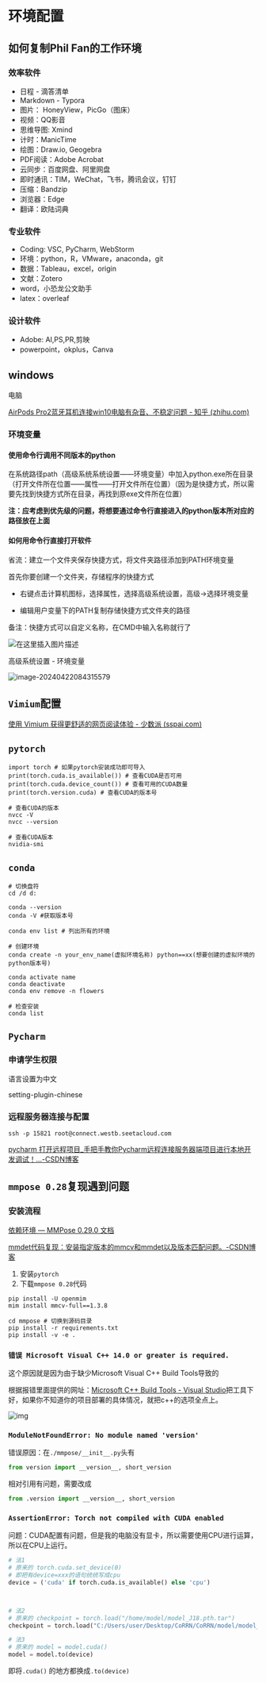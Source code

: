 # 环境配置

## 如何复制Phil Fan的工作环境

### 效率软件

- 日程 - 滴答清单
- Markdown - Typora
- 图片： HoneyView，PicGo（图床）
- 视频：QQ影音
- 思维导图: Xmind
- 计时：ManicTime
- 绘图：Draw.io, Geogebra
- PDF阅读：Adobe Acrobat
- 云同步：百度网盘、阿里网盘
- 即时通讯：TIM，WeChat，飞书，腾讯会议，钉钉
- 压缩：Bandzip
- 浏览器：Edge
- 翻译：欧陆词典

### 专业软件

- Coding: VSC, PyCharm, WebStorm
- 环境：python，R，VMware，anaconda，git
- 数据：Tableau，excel，origin
- 文献：Zotero
- word，小恐龙公文助手
- latex：overleaf

### 设计软件

- Adobe: AI,PS,PR,剪映
- powerpoint，okplus，Canva

## windows

电脑

[AirPods Pro2蓝牙耳机连接win10电脑有杂音、不稳定问题 - 知乎 (zhihu.com)](https://zhuanlan.zhihu.com/p/641213713)



### 环境变量

#### 使用命令行调用不同版本的python

在系统路径path（高级系统系统设置——环境变量）中加入python.exe所在目录（打开文件所在位置——属性——打开文件所在位置）（因为是快捷方式，所以需要先找到快捷方式所在目录，再找到原exe文件所在位置）

**注：应考虑到优先级的问题，将想要通过命令行直接进入的python版本所对应的路径放在上面**





#### 如何用命令行直接打开软件

省流：建立一个文件夹保存快捷方式，将文件夹路径添加到PATH环境变量

首先你要创建一个文件夹，存储程序的快捷方式



- 右键点击计算机图标，选择属性，选择高级系统设置，高级->选择环境变量

- 编辑用户变量下的PATH复制存储快捷方式文件夹的路径

备注：快捷方式可以自定义名称，在CMD中输入名称就行了

![在这里插入图片描述](https://philfan-pic.oss-cn-beijing.aliyuncs.com/img/20201221085949893.png)

高级系统设置 - 环境变量

![image-20240422084315579](https://philfan-pic.oss-cn-beijing.aliyuncs.com/img/image-20240422084315579.png)

## `Vimium`配置

[使用 Vimium 获得更舒适的网页阅读体验 - 少数派 (sspai.com)](https://sspai.com/post/57091#!)

## `pytorch`

```shell
import torch # 如果pytorch安装成功即可导入
print(torch.cuda.is_available()) # 查看CUDA是否可用
print(torch.cuda.device_count()) # 查看可用的CUDA数量
print(torch.version.cuda) # 查看CUDA的版本号

# 查看CUDA的版本
nvcc -V
nvcc --version

# 查看CUDA版本
nvidia-smi
```



## `conda`

```shell
# 切换盘符
cd /d d:

conda --version
conda -V #获取版本号

conda env list # 列出所有的环境

# 创建环境
conda create -n your_env_name(虚拟环境名称) python==xx(想要创建的虚拟环境的python版本号)

conda activate name
conda deactivate
conda env remove -n flowers

# 检查安装
conda list

```

## `Pycharm`

### 申请学生权限



语言设置为中文

setting-plugin-chinese





### 远程服务器连接与配置

```shell
ssh -p 15821 root@connect.westb.seetacloud.com
```

[pycharm 打开远程项目_手把手教你Pycharm远程连接服务器端项目进行本地开发调试！...-CSDN博客](https://blog.csdn.net/weixin_34345947/article/details/114909727)





## `mmpose 0.28`复现遇到问题

### 安装流程

[依赖环境 — MMPose 0.29.0 文档](https://mmpose.readthedocs.io/zh-cn/0.x/install.html#id2)

[mmdet代码复现：安装指定版本的mmcv和mmdet以及版本匹配问题。-CSDN博客](https://blog.csdn.net/shysea2019/article/details/129818430)

1. 安装`pytorch`
2. 下载`mmpose 0.28`代码

```shell
pip install -U openmim
mim install mmcv-full==1.3.8

cd mmpose # 切换到源码目录
pip install -r requirements.txt
pip install -v -e .
```

### `错误 Microsoft Visual C++ 14.0 or greater is required.`

这个原因就是因为由于缺少Microsoft Visual C++ Build Tools导致的

根据报错里面提供的网址：[Microsoft C++ Build Tools - Visual Studio](https://visualstudio.microsoft.com/visual-cpp-build-tools/)把工具下好，如果你不知道你的项目部署的具体情况，就把c++的选项全点上。

![img](https://philfan-pic.oss-cn-beijing.aliyuncs.com/img/e4f5ed6621e244de97c7a152277297b5.png)

### `ModuleNotFoundError: No module named 'version'`

错误原因：在`./mmpose/__init__.py`头有

```python
from version import __version__, short_version
```

相对引用有问题，需要改成

```python
from .version import __version__, short_version
```



### `AssertionError: Torch not compiled with CUDA enabled`

问题：CUDA配置有问题，但是我的电脑没有显卡，所以需要使用CPU进行运算，所以在CPU上运行。

```python
# 法1
# 原来的 torch.cuda.set_device(0)
# 即把有device=xxx的语句统统写成cpu
device = ('cuda' if torch.cuda.is_available() else 'cpu')



# 法2
# 原来的 checkpoint = torch.load("/home/model/model_J18.pth.tar")
checkpoint = torch.load("C:/Users/user/Desktop/CoRRN/CoRRN/model/model_J18.pth.tar",map_location = 'cpu') 

# 法3
# 原来的 model = model.cuda() 
model = model.to(device)
```

即将`.cuda()` 的地方都换成`.to(device)`

